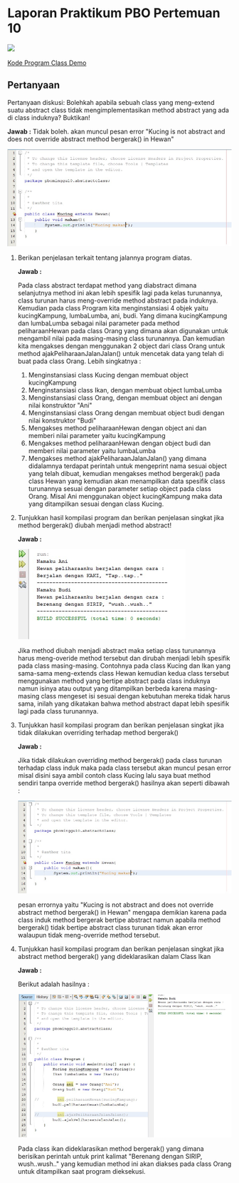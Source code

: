 # Laporan Praktikum PBO Pertemuan 10
![](img/dmd.jpg)


[Kode Program Class Demo](../../src/Praktikum9/src/tugas2/Demo.java)

## Pertanyaan
Pertanyaan diskusi:
Bolehkah apabila sebuah class yang meng-extend suatu abstract class tidak
mengimplementasikan method abstract yang ada di class induknya? Buktikan!
    
**Jawab :**
Tidak boleh. akan muncul pesan error "Kucing is not abstract and does not override abstract method bergerak() in Hewan"


![](img/15.jpg)


1. Berikan penjelasan terkait tentang jalannya program diatas. 

    **Jawab :**

    Pada class abstract terdapat method yang diabstract dimana selanjutnya method ini akan lebih spesifik lagi pada kelas turunannya, class turunan harus meng-override method abstract pada induknya. Kemudian pada class Program kita menginstansiasi 4 objek yaitu kucingKampung, lumbaLumba, ani, budi. Yang dimana kucingKampung dan lumbaLumba sebagai nilai parameter pada method peliharaanHewan pada class Orang yang dimana akan digunakan untuk mengambil nilai pada masing-masing class turunannya. Dan kemudian kita mengakses dengan menggunakan 2 object dari class Orang untuk method ajakPeliharaanJalanJalan() untuk mencetak data yang telah di buat pada class Orang. Lebih singkatnya :
    
    1. Menginstansiasi class Kucing dengan membuat object kucingKampung
    2. Menginstansiasi class Ikan, dengan membuat object lumbaLumba
    3. Menginstansiasi class Orang, dengan membuat object ani dengan nilai konstruktor "Ani"
    4. Menginstansiasi class Orang dengan membuat object budi dengan nilai konstruktor "Budi"
    5. Mengakses method peliharaanHewan dengan object ani dan memberi nilai parameter yaitu kucingKampung
    6. Mengakses method peliharaanHewan dengan object budi dan memberi nilai parameter yaitu lumbaLumba
    7. Mengakses method ajakPeliharaanJalanJalan() yang dimana didalamnya terdapat perintah untuk mengeprint nama sesuai object yang telah dibuat, kemudian mengakses method bergerak() pada class Hewan yang kemudian akan menampilkan data spesifik class turunannya sesuai dengan parameter setiap object pada class Orang. Misal Ani menggunakan object kucingKampung maka data yang ditampilkan sesuai dengan class Kucing.

2. Tunjukkan hasil kompilasi program dan berikan penjelasan singkat jika method
bergerak() diubah menjadi method abstract!

    **Jawab :**


    ![](img/output.jpg)


    Jika method diubah menjadi abstract maka setiap class turunannya harus meng-overide method tersebut dan dirubah menjadi lebih spesifik pada class masing-masing. Contohnya pada class Kucing dan Ikan yang sama-sama meng-extends class Hewan kemudian kedua class tersebut menggunakan method yang bertipe abstract pada class induknya namun isinya atau output yang ditampilkan berbeda karena masing-masing class mengeset isi sesuai dengan kebutuhan mereka tidak harus sama, inilah yang dikatakan bahwa method abstract dapat lebih spesifik lagi pada class turunannya.

3. Tunjukkan hasil kompilasi program dan berikan penjelasan singkat jika tidak dilakukan
overriding terhadap method bergerak()

    **Jawab :**

    Jika tidak dilakukan overriding method bergerak() pada class turunan terhadap class induk maka pada class tersebut akan muncul pesan error misal disini saya ambil contoh class Kucing lalu saya buat method sendiri tanpa override method bergerak() hasilnya akan seperti dibawah : 
    
    
    ![](img/15.jpg)


    pesan errornya yaitu "Kucing is not abstract and does not override abstract method bergerak() in Hewan" mengapa demikian karena pada class induk method bergerak bertipe abstract namun apabila method bergerak() tidak bertipe abstract class turunan tidak akan error walaupun tidak meng-override method tersebut.

4. Tunjukkan hasil kompilasi program dan berikan penjelasan singkat jika abstract method
bergerak() yang dideklarasikan dalam Class Ikan

    **Jawab :**


    Berikut adalah hasilnya :


    ![](img/ikan.jpg)


    Pada class ikan dideklarasikan method bergerak() yang dimana berisikan perintah untuk print kalimat "Berenang dengan SIRIP, wush..wush.." yang kemudian method ini akan diakses pada class Orang untuk ditampilkan saat program dieksekusi.
